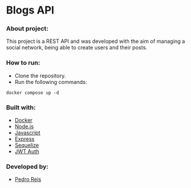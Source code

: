 # Blogs API
### About project:
This project is a REST API and was developed with the aim of managing a social network, being able to create users and their posts.
### How to run:
- Clone the repository.
- Run the following commands:
```
docker compose up -d
```
### Built with:
- [Docker](https://www.docker.com/)
- [Node.js](https://nodejs.org/en/)
- [Javascript](https://developer.mozilla.org/pt-BR/docs/Web/JavaScript)
- [Express](https://expressjs.com/pt-br/)
- [Sequelize](https://sequelize.org/)
- [JWT Auth](https://jwt.io/)
### Developed by:
- [Pedro Reis](https://www.linkedin.com/in/pedroreisalves/)
